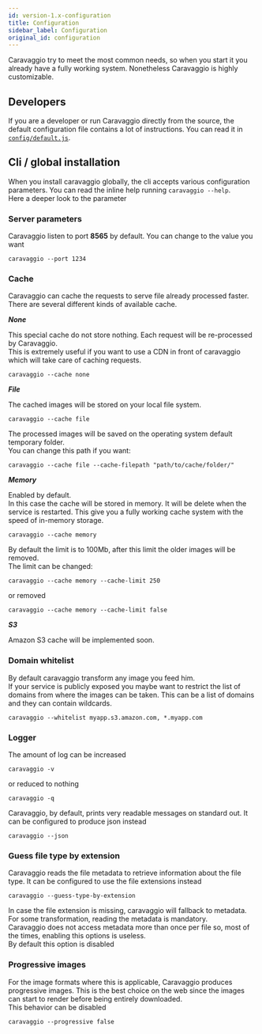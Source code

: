 ```yaml
---
id: version-1.x-configuration
title: Configuration
sidebar_label: Configuration
original_id: configuration
---
```


Caravaggio try to meet the most common needs, so when you start it you already have a fully working system. Nonetheless Caravaggio is highly customizable.

## Developers

If you are a developer or run Caravaggio directly from the source, the default configuration file contains a lot of instructions. You can read it in <a href="https://gitlab.com/ramiel/caravaggio/blob/master/config/default.js" target="_blank">`config/default.js`</a>.

## Cli / global installation

When you install caravaggio globally, the cli accepts various configuration parameters. You can read the inline help running `caravaggio --help`.    
Here a deeper look to the parameter

### Server parameters

Caravaggio listen to port **8565** by default. You can change to the value you want

`caravaggio --port 1234`

### Cache

Caravaggio can cache the requests to serve file already processed faster. There are several different kinds of available cache.

**_None_**

This special cache do not store nothing. Each request will be re-processed by Caravaggio.    
This is extremely useful if you want to use a CDN in front of caravaggio which will take care of caching requests.

`caravaggio --cache none`

**_File_**

The cached images will be stored on your local file system.

`caravaggio --cache file`

The processed images will be saved on the operating system default temporary folder.    
You can change this path if you want:

`caravaggio --cache file --cache-filepath "path/to/cache/folder/"`

**_Memory_**

Enabled by default.    
In this case the cache will be stored in memory. It will be delete when the service is restarted.
This give you a fully working cache system with the speed of in-memory storage.

`caravaggio --cache memory`

By default the limit is to 100Mb, after this limit the older images will be removed.     
The limit can be changed:    

`caravaggio --cache memory --cache-limit 250`

or removed

`caravaggio --cache memory --cache-limit false`

**_S3_**

Amazon S3 cache will be implemented soon.

### Domain whitelist

By default caravaggio transform any image you feed him.     
If your service is publicly exposed you maybe want to restrict the list of domains from where the images can be taken.
This can be a list of domains and they can contain wildcards.

`caravaggio --whitelist myapp.s3.amazon.com, *.myapp.com`

### Logger

The amount of log can be increased

`caravaggio -v`

or reduced to nothing

`caravaggio -q`

Caravaggio, by default, prints very readable messages on standard out. It can be configured to produce json instead

`caravaggio --json`

### Guess file type by extension

Caravaggio reads the file metadata to retrieve information about the file type. It can be configured to use the file extensions instead

`caravaggio --guess-type-by-extension`

In case the file extension is missing, caravaggio will fallback to metadata. For some transformation, reading the metadata is mandatory.    
Caravaggio does not access metadata more than once per file so, most of the times, enabling this options is useless.    
By default this option is disabled

### Progressive images

For the image formats where this is applicable, Caravaggio produces progressive images. This is the best choice on the web since the images
can start to render before being entirely downloaded.    
This behavior can be disabled

`caravaggio --progressive false`